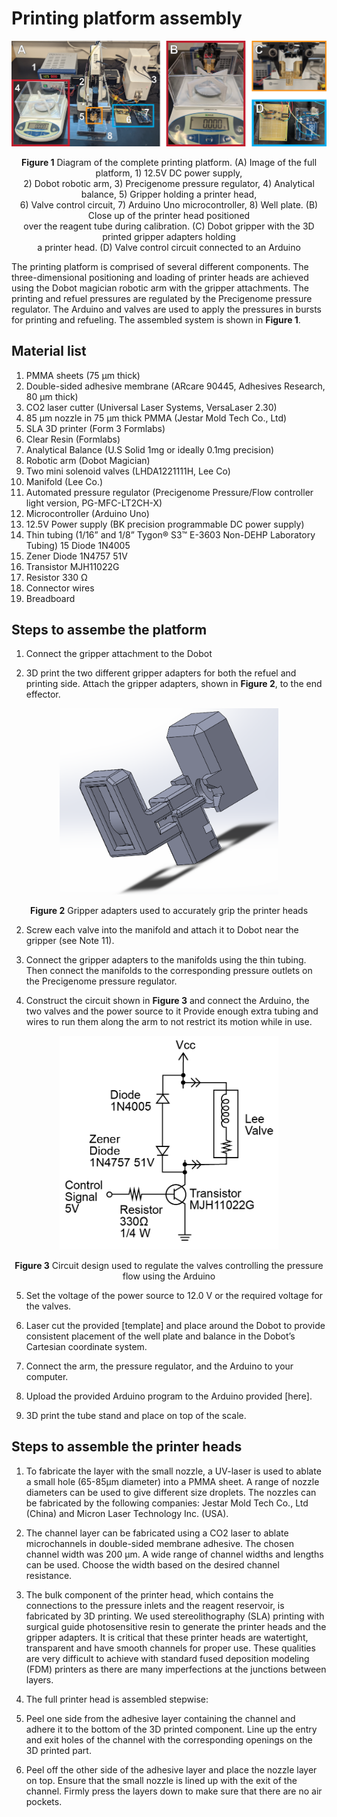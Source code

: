 # Printing platform assembly

<p align="center">
  <img src="../Images/printing_platform_overview.png?raw=true" title="&#181;CD printing system">
</p>

<p align="center">
  <strong>Figure 1</strong> Diagram of the complete printing platform. (A) Image of the full platform, 1) 12.5V DC power supply, <br>2) Dobot robotic arm, 3) Precigenome pressure regulator, 4) Analytical balance, 5) Gripper holding a printer head, <br>6) Valve control circuit, 7) Arduino Uno microcontroller, 8) Well plate. (B) Close up of the printer head positioned <br>over the reagent tube during calibration. (C) Dobot gripper with the 3D printed gripper adapters holding <br>a printer head. (D) Valve control circuit connected to an Arduino
</p>

The printing platform is comprised of several different components. The three-dimensional positioning and loading of printer heads are achieved using the Dobot magician robotic arm with the gripper attachments. The printing and refuel pressures are regulated by the Precigenome pressure regulator. The Arduino and valves are used to apply the pressures in bursts for printing and refueling. The assembled system is shown in **Figure 1**. 

## Material list

1.	PMMA sheets (75 μm thick)
2.	Double-sided adhesive membrane (ARcare 90445, Adhesives Research, 80 μm thick)
3.	CO2 laser cutter (Universal Laser Systems, VersaLaser 2.30)
4.	85 μm nozzle in 75 μm thick PMMA (Jestar Mold Tech Co., Ltd)
5.	SLA 3D printer (Form 3 Formlabs)
6.	Clear Resin (Formlabs)
7.	Analytical Balance (U.S Solid 1mg or ideally 0.1mg precision)
8.	Robotic arm (Dobot Magician)
9.	Two mini solenoid valves (LHDA1221111H, Lee Co)
10.	Manifold (Lee Co.)
11.	Automated pressure regulator (Precigenome Pressure/Flow controller light version, PG-MFC-LT2CH-X)
12.	Microcontroller (Arduino Uno)
13.	12.5V Power supply (BK precision programmable DC power supply)
14.	Thin tubing (1/16” and 1/8” Tygon® S3™ E-3603 Non-DEHP Laboratory Tubing)
15	Diode 1N4005
16.	Zener Diode 1N4757 51V
17.	Transistor MJH11022G
18.	Resistor 330 Ω
19.	Connector wires
20.	Breadboard


## Steps to assembe the platform

1. Connect the gripper attachment to the Dobot 

2. 3D print the two different gripper adapters for both the refuel and printing side. Attach the gripper adapters, shown in **Figure 2**, to the end effector.

<p align="center">
  <img src="../Images/Gripper_attachment.png?raw=true" width="350" title="Gripper attachments">
</p>

<p align="center">
  <strong>Figure 2</strong> Gripper adapters used to accurately grip the printer heads
</p>

2. Screw each valve into the manifold and attach it to Dobot near the gripper (see Note 11).

3. Connect the gripper adapters to the manifolds using the thin tubing. Then connect the manifolds to the corresponding pressure outlets on the Precigenome pressure regulator.

4. Construct the circuit shown in **Figure 3** and connect the Arduino, the two valves and the power source to it Provide enough extra tubing and wires to run them along the arm to not restrict its motion while in use.

<p align="center">
  <img src="../Images/valve_control_circuit.png?raw=true" width="350" title="Valve control circuit">
</p>

<p align="center">
  <strong>Figure 3</strong> Circuit design used to regulate the valves controlling the pressure flow using the Arduino
</p>

5.	Set the voltage of the power source to 12.0 V or the required voltage for the valves.

6.	Laser cut the provided [template] and place around the Dobot to provide consistent placement of the well plate and balance in the Dobot’s Cartesian coordinate system.

7.	Connect the arm, the pressure regulator, and the Arduino to your computer.

8.	Upload the provided Arduino program to the Arduino provided [here].

9.	3D print the tube stand and place on top of the scale.

## Steps to assemble the printer heads

1.	To fabricate the layer with the small nozzle, a UV-laser is used to ablate a small hole (65-85µm diameter) into a PMMA sheet. A range of nozzle diameters can be used to give different size droplets. The nozzles can be fabricated by the following companies: Jestar Mold Tech Co., Ltd (China) and Micron Laser Technology Inc. (USA).

2.	The channel layer can be fabricated using a CO2 laser to ablate microchannels in double-sided membrane adhesive. The chosen channel width was 200 μm.	A wide range of channel widths and lengths can be used. Choose the width based on the desired channel resistance. 

3.	The bulk component of the printer head, which contains the connections to the pressure inlets and the reagent reservoir, is fabricated by 3D printing. We used stereolithography (SLA) printing with surgical guide photosensitive resin to generate the printer heads and the gripper adapters. It is critical that these printer heads are watertight, transparent and have smooth channels for proper use. These qualities are very difficult to achieve with standard fused deposition modeling (FDM) printers as there are many imperfections at the junctions between layers.

4.	The full printer head is assembled stepwise:

5.	Peel one side from the adhesive layer containing the channel and adhere it to the bottom of the 3D printed component. Line up the entry and exit holes of the channel with the corresponding openings on the 3D printed part.

6.  Peel off the other side of the adhesive layer and place the nozzle layer on top. Ensure that the small nozzle is lined up with the exit of the channel. Firmly press the layers down to make sure that there are no air pockets.





